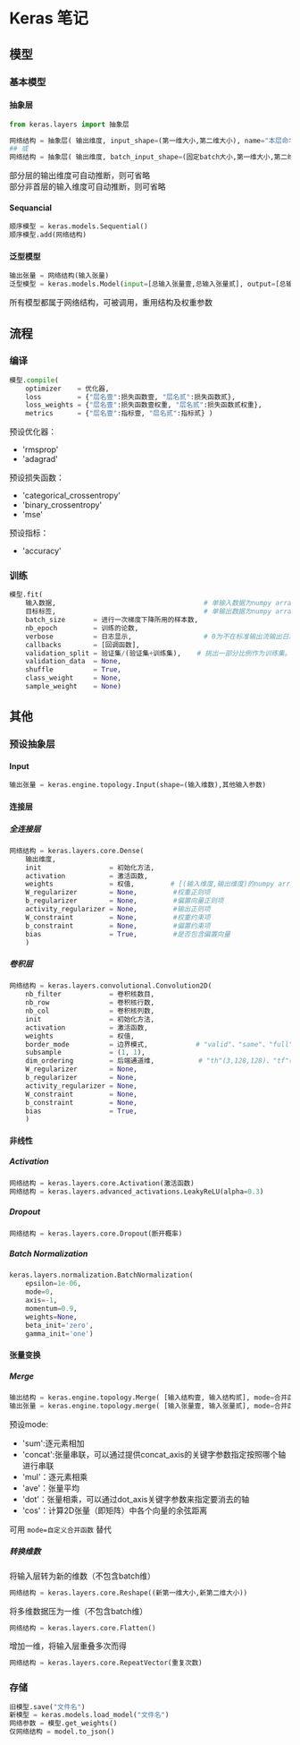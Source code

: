 # Keras 笔记

## 模型

### 基本模型

#### 抽象层

```python
from keras.layers import 抽象层
```

```python
网络结构 = 抽象层( 输出维度, input_shape=(第一维大小,第二维大小), name="本层命名", 其他参数 )
## 或
网络结构 = 抽象层( 输出维度, batch_input_shape=(固定batch大小,第一维大小,第二维大小), name="本层命名", 其他参数 )
```
部分层的输出维度可自动推断，则可省略  
部分非首层的输入维度可自动推断，则可省略

#### Sequancial
```python
顺序模型 = keras.models.Sequential()
顺序模型.add(网络结构)
```


#### 泛型模型
```python
输出张量 = 网络结构(输入张量)
泛型模型 = keras.models.Model(input=[总输入张量壹,总输入张量贰], output=[总输出张量壹,总输出张量贰])
```
所有模型都属于网络结构，可被调用，重用结构及权重参数



## 流程

### 编译
```python
模型.compile(
	optimizer    = 优化器,
	loss         = {"层名壹":损失函数壹, "层名贰":损失函数贰},
	loss_weights = {"层名壹":损失函数壹权重, "层名贰":损失函数贰权重},
	metrics      = {"层名壹":指标壹, "层名贰":指标贰} )
```
预设优化器：
- 'rmsprop'
- 'adagrad'

预设损失函数：
- 'categorical_crossentropy'
- 'binary_crossentropy'
- 'mse'

预设指标：
- 'accuracy'

### 训练
```python
模型.fit(
	输入数据,                                     # 单输入数据为numpy array，多输入数据为numpy array的list
	目标标签,                                     # 单输出数据为numpy array，多输出数据为numpy array的list
	batch_size       = 进行一次梯度下降所用的样本数,
	nb_epoch         = 训练的论数, 
	verbose          = 日志显示,                  # 0为不在标准输出流输出日志信息，1为输出进度条记录，2为每个epoch输出一行记录
	callbacks        = [回调函数], 
	validation_split = 验证集/(验证集+训练集),    # 挑出一部分比例作为训练集。0~1 间浮点数
	validation_data  = None, 
	shuffle          = True, 
	class_weight     = None, 
	sample_weight    = None)
```



## 其他

### 预设抽象层

#### Input
```python
输出张量 = keras.engine.topology.Input(shape=(输入维数),其他输入参数)
```

#### 连接层

##### 全连接层
```python
网络结构 = keras.layers.core.Dense(
	输出维度, 
	init                 = 初始化方法, 
	activation           = 激活函数, 
	weights              = 权值,         # [(输入维度,输出维度)的numpy array权重矩阵, (输出维度,)的numpy array偏置向量] 
	W_regularizer        = None,         #权重正则项
	b_regularizer        = None,         #偏置向量正则项
	activity_regularizer = None,         #输出正则项 
	W_constraint         = None,         #权重约束项
	b_constraint         = None,         #偏置约束项
	bias                 = True,         #是否包含偏置向量
	)  
```

##### 卷积层
```python
网络结构 = keras.layers.convolutional.Convolution2D(
	nb_filter            = 卷积核数目, 
	nb_row               = 卷积核行数, 
	nb_col               = 卷积核列数, 
	init                 = 初始化方法, 
	activation           = 激活函数, 
	weights              = 权值, 
	border_mode          = 边界模式,			# "valid"、"same"、"full"
	subsample            = (1, 1), 
	dim_ordering         = 后端通道维, 			# "th"(3,128,128)、"tf"(128,128,3)
	W_regularizer        = None, 
	b_regularizer        = None, 
	activity_regularizer = None, 
	W_constraint         = None, 
	b_constraint         = None, 
	bias                 = True,
	)
```

#### 非线性

##### Activation
```python
网络结构 = keras.layers.core.Activation(激活函数)
网络结构 = keras.layers.advanced_activations.LeakyReLU(alpha=0.3)
```


##### Dropout
```python
网络结构 = keras.layers.core.Dropout(断开概率)
```

##### Batch Normalization
```python
keras.layers.normalization.BatchNormalization(
	epsilon=1e-06, 
	mode=0, 
	axis=-1, 
	momentum=0.9, 
	weights=None, 
	beta_init='zero', 
	gamma_init='one')
```


#### 张量变换

##### Merge
```python
输出结构 = keras.engine.topology.Merge( [输入结构壹, 输入结构贰], mode=合并函数 )
输出张量 = keras.engine.topology.merge( [输入张量壹, 输入张量贰], mode=合并函数 )
```
预设mode:		
- 'sum':逐元素相加	
- 'concat':张量串联，可以通过提供concat_axis的关键字参数指定按照哪个轴进行串联	
- 'mul'：逐元素相乘	
- 'ave'：张量平均 	
- 'dot'：张量相乘，可以通过dot_axis关键字参数来指定要消去的轴	
- 'cos'：计算2D张量（即矩阵）中各个向量的余弦距离	

可用 ```mode=自定义合并函数``` 替代

##### 转换维数

将输入层转为新的维数（不包含batch维）
```python
网络结构 = keras.layers.core.Reshape((新第一维大小,新第二维大小))
```

将多维数据压为一维（不包含batch维）
```python
网络结构 = keras.layers.core.Flatten()
```

增加一维，将输入层重叠多次而得
```python
网络结构 = keras.layers.core.RepeatVector(重复次数)
```



### 存储
```python
旧模型.save("文件名")
新模型 = keras.models.load_model("文件名")
网络参数 = 模型.get_weights()
仅网络结构 = model.to_json()
```
